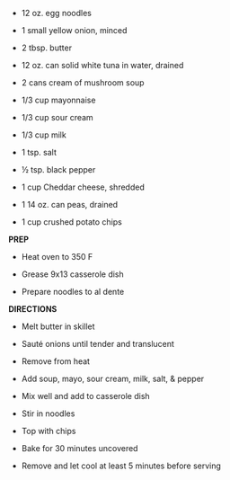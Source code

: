 -   12 oz. egg noodles

-   1 small yellow onion, minced

-   2 tbsp. butter

-   12 oz. can solid white tuna in water, drained

-   2 cans cream of mushroom soup

-   1/3 cup mayonnaise

-   1/3 cup sour cream

-   1/3 cup milk

-   1 tsp. salt

-   ½ tsp. black pepper

-   1 cup Cheddar cheese, shredded

-   1 14 oz. can peas, drained

-   1 cup crushed potato chips

**PREP**

-   Heat oven to 350 F

-   Grease 9x13 casserole dish

-   Prepare noodles to al dente

**DIRECTIONS**

-   Melt butter in skillet

-   Sauté onions until tender and translucent

-   Remove from heat

-   Add soup, mayo, sour cream, milk, salt, & pepper

-   Mix well and add to casserole dish

-   Stir in noodles

-   Top with chips

-   Bake for 30 minutes uncovered

-   Remove and let cool at least 5 minutes before serving
